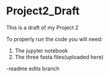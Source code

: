 # Project2_Draft
This is a draft of my Project 2

To properly run the code you will need:

1) The jupyter notebook
2) The three fasta files(uploaded here)

-readme edits branch
